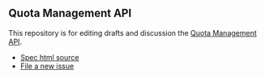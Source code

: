 Quota Management API
--------------------

This repository is for editing drafts and discussion the
[Quota Management API](https://dvcs.w3.org/hg/quota/raw-file/tip/Overview.html).

* [Spec html source](https://github.com/kinu/quota-api/blob/master/Overview.html)
* [File a new issue](https://github.com/kinu/quota-api/issues/new)
